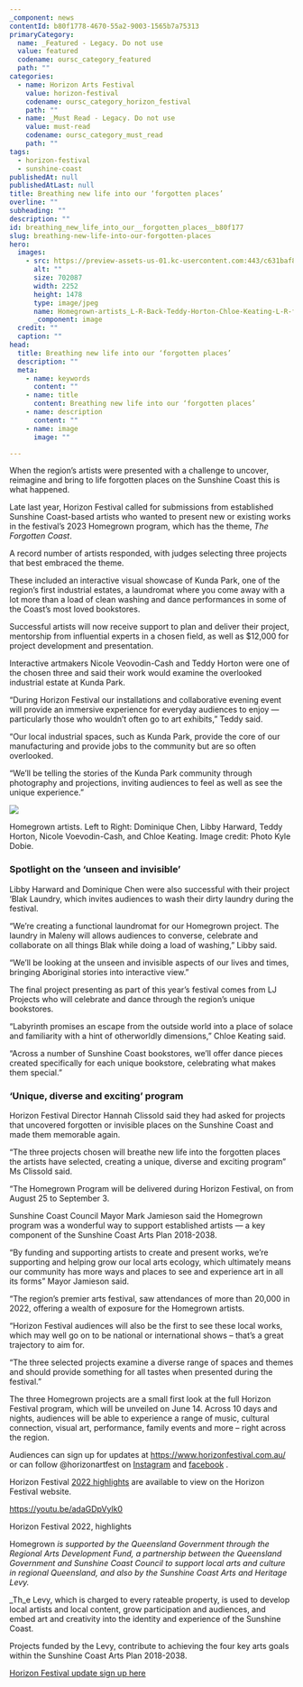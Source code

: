 ```yaml
---
_component: news
contentId: b80f1778-4670-55a2-9003-1565b7a75313
primaryCategory:
  name: _Featured - Legacy. Do not use
  value: featured
  codename: oursc_category_featured
  path: ""
categories:
  - name: Horizon Arts Festival
    value: horizon-festival
    codename: oursc_category_horizon_festival
    path: ""
  - name: _Must Read - Legacy. Do not use
    value: must-read
    codename: oursc_category_must_read
    path: ""
tags:
  - horizon-festival
  - sunshine-coast
publishedAt: null
publishedAtLast: null
title: Breathing new life into our ‘forgotten places’
overline: ""
subheading: ""
description: ""
id: breathing_new_life_into_our__forgotten_places__b80f177
slug: breathing-new-life-into-our-forgotten-places
hero:
  images:
    - src: https://preview-assets-us-01.kc-usercontent.com:443/c631baf8-1b46-001f-580c-d0001b68b4a8/0920507b-3924-4bee-aa3e-bd84fd761180/Homegrown-artists_L-R-Back-Teddy-Horton-Chloe-Keating-L-R-front-nicole-voevodin-cash-Dominique-Chen-Libby-Harward_image-Kyle-scaled-e1685314011123.jpg
      alt: ""
      size: 702087
      width: 2252
      height: 1478
      type: image/jpeg
      name: Homegrown-artists_L-R-Back-Teddy-Horton-Chloe-Keating-L-R-front-nicole-voevodin-cash-Dominique-Chen-Libby-Harward_image-Kyle-scaled-e1685314011123.jpg
      _component: image
  credit: ""
  caption: ""
head:
  title: Breathing new life into our ‘forgotten places’
  description: ""
  meta:
    - name: keywords
      content: ""
    - name: title
      content: Breathing new life into our ‘forgotten places’
    - name: description
      content: ""
    - name: image
      image: ""

---
```

When the region’s artists were presented with a challenge to uncover, reimagine and bring to life forgotten places on the Sunshine Coast this is what happened.

Late last year, Horizon Festival called for submissions from established Sunshine Coast-based artists who wanted to present new or existing works in the festival’s 2023 Homegrown program, which has the theme, *The Forgotten Coast*.

A record number of artists responded, with judges selecting three projects that best embraced the theme.

These included an interactive visual showcase of Kunda Park, one of the region’s first industrial estates, a laundromat where you come away with a lot more than a load of clean washing and dance performances in some of the Coast’s most loved bookstores.

Successful artists will now receive support to plan and deliver their project, mentorship from influential experts in a chosen field, as well as $12,000 for project development and presentation.

Interactive artmakers Nicole Veovodin-Cash and Teddy Horton were one of the chosen three and said their work would examine the overlooked industrial estate at Kunda Park.

“During Horizon Festival our installations and collaborative evening event will provide an immersive experience for everyday audiences to enjoy — particularly those who wouldn’t often go to art exhibits,” Teddy said.

“Our local industrial spaces, such as Kunda Park, provide the core of our manufacturing and provide jobs to the community but are so often overlooked.

“We’ll be telling the stories of the Kunda Park community through photography and projections, inviting audiences to feel as well as see the unique experience.”

![](https://preview-assets-us-01.kc-usercontent.com:443/c631baf8-1b46-001f-580c-d0001b68b4a8/92eec6fb-2697-4ca4-a0a1-2a7842278b29/Homegrown-artists_L-R_Dominique-Chen-Libby-Harward-Teddy-Horton-Nicole-Voevodin-Cash-Chloe-Keating_photo-Kyle-Dobie-1-942x1024.jpg)

Homegrown artists. Left to Right: Dominique Chen, Libby Harward, Teddy Horton, Nicole Voevodin-Cash, and Chloe Keating. Image credit: Photo Kyle Dobie.

### Spotlight on the ‘unseen and invisible’

Libby Harward and Dominique Chen were also successful with their project ‘Blak Laundry, which invites audiences to wash their dirty laundry during the festival.

“We’re creating a functional laundromat for our Homegrown project. The laundry in Maleny will allows audiences to converse, celebrate and collaborate on all things Blak while doing a load of washing,” Libby said.

“We’ll be looking at the unseen and invisible aspects of our lives and times, bringing Aboriginal stories into interactive view.”

The final project presenting as part of this year’s festival comes from LJ Projects who will celebrate and dance through the region’s unique bookstores.

“Labyrinth promises an escape from the outside world into a place of solace and familiarity with a hint of otherworldly dimensions,” Chloe Keating said.

“Across a number of Sunshine Coast bookstores, we’ll offer dance pieces created specifically for each unique bookstore, celebrating what makes them special.”

### ‘Unique, diverse and exciting’ program

Horizon Festival Director Hannah Clissold said they had asked for projects that uncovered forgotten or invisible places on the Sunshine Coast and made them memorable again.

“The three projects chosen will breathe new life into the forgotten places the artists have selected, creating a unique, diverse and exciting program” Ms Clissold said.

“The Homegrown Program will be delivered during Horizon Festival, on from August 25 to September 3.

Sunshine Coast Council Mayor Mark Jamieson said the Homegrown program was a wonderful way to support established artists — a key component of the Sunshine Coast Arts Plan 2018-2038.

“By funding and supporting artists to create and present works, we’re supporting and helping grow our local arts ecology, which ultimately means our community has more ways and places to see and experience art in all its forms” Mayor Jamieson said.

“The region’s premier arts festival, saw attendances of more than 20,000 in 2022, offering a wealth of exposure for the Homegrown artists.

“Horizon Festival audiences will also be the first to see these local works, which may well go on to be national or international shows – that’s a great trajectory to aim for.

“The three selected projects examine a diverse range of spaces and themes and should provide something for all tastes when presented during the festival.”

The three Homegrown projects are a small first look at the full Horizon Festival program, which will be unveiled on June 14. Across 10 days and nights, audiences will be able to experience a range of music, cultural connection, visual art, performance, family events and more – right across the region.

Audiences can sign up for updates at <https://www.horizonfestival.com.au/>
&#x20;or can follow @horizonartfest on [Instagram](https://www.instagram.com/horizonartfest/)
&#x20;and [facebook](https://www.facebook.com/horizonartfest)
.

Horizon Festival [2022 highlights](https://youtu.be/adaGDpVylk0)
&#x20;are available to view on the Horizon Festival website.

<https://youtu.be/adaGDpVylk0>


Horizon Festival 2022, highlights

Homegrown *is supported by the Queensland Government through the Regional Arts Development Fund, a partnership between the Queensland Government and Sunshine Coast Council to support local arts and culture in regional Queensland, and also by* *the Sunshine Coast Arts and Heritage Levy.*

\_Th\_e Levy, which is charged to every rateable property, is used to develop local artists and local content, grow participation and audiences, and embed art and creativity into the identity and experience of the Sunshine Coast. 

Projects funded by the Levy, contribute to achieving the four key arts goals within the Sunshine Coast Arts Plan 2018-2038.

[Horizon Festival update sign up here](https://www.horizonfestival.com.au/)
